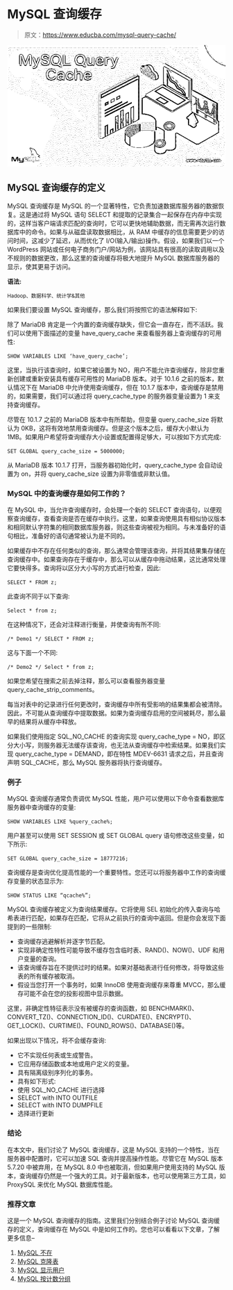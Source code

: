 # MySQL 查询缓存

> 原文：<https://www.educba.com/mysql-query-cache/>

![MySQL Query Cache](img/6b5034c656fcee68a39e564841d3a266.png)



## MySQL 查询缓存的定义

MySQL 查询缓存是 MySQL 的一个显著特性，它负责加速数据库服务器的数据恢复。这是通过将 MySQL 语句 SELECT 和提取的记录集合一起保存在内存中实现的，这样当客户端请求匹配的查询时，它可以更快地辅助数据，而无需再次运行数据库中的命令。如果与从磁盘读取数据相比，从 RAM 中缓存的信息需要更少的访问时间，这减少了延迟，从而优化了 I/O(输入/输出)操作。假设，如果我们以一个 WordPress 网站或任何电子商务门户/网站为例，该网站具有很高的读取调用以及不规则的数据更改，那么这里的查询缓存将极大地提升 MySQL 数据库服务器的显示，使其更易于访问。

**语法:**

<small>Hadoop、数据科学、统计学&其他</small>

如果我们要设置 MySQL 查询缓存，那么我们将按照它的语法解释如下:

除了 MariaDB 肯定是一个内置的查询缓存缺失，但它会一直存在，而不活跃。我们可以使用下面描述的变量 have_query_cache 来查看服务器上查询缓存的可用性:

`SHOW VARIABLES LIKE ‘have_query_cache’;`

这里，当执行该查询时，如果它被设置为 NO，用户不能允许查询缓存，除非您重新创建或重新安装具有缓存可用性的 MariaDB 版本。对于 10.1.6 之前的版本，默认情况下在 MariaDB 中允许使用查询缓存，但在 10.1.7 版本中，查询缓存是禁用的，如果需要，我们可以通过将 query_cache_type 的服务器变量设置为 1 来支持查询缓存。

尽管在 10.1.7 之前的 MariaDB 版本中有所帮助，但变量 query_cache_size 将默认为 0KB，这将有效地禁用查询缓存。但是这个版本之后，缓存大小默认为 1MB。如果用户希望将查询缓存大小设置或配置得足够大，可以按如下方式完成:

`SET GLOBAL query_cache_size = 5000000;`

从 MariaDB 版本 10.1.7 打开，当服务器初始化时，query_cache_type 会自动设置为 on，并将 query_cache_size 设置为非零值或非默认值。

### MySQL 中的查询缓存是如何工作的？

在 MySQL 中，当允许查询缓存时，会处理一个新的 SELECT 查询语句，以便观察查询缓存，查看查询是否在缓存中执行。这里，如果查询使用具有相似协议版本和相同默认字符集的相同数据库服务器，则这些查询被视为相同。与未准备好的语句相比，准备好的语句通常被认为是不同的。

如果缓存中不存在任何类似的查询，那么通常会管理该查询，并将其结果集存储在查询缓存中。如果查询存在于缓存中，那么可以从缓存中拖动结果，这比通常处理它要快得多。查询将以区分大小写的方式进行检查，因此:

`SELECT * FROM z;`

此查询不同于以下查询:

`Select * from z;`

在这种情况下，还会对注释进行衡量，并使查询有所不同:

`/* Demo1 */ SELECT * FROM z;`

这与下面一个不同:

`/* Demo2 */ Select * from z;`

如果您希望在搜索之前去掉注释，那么可以查看服务器变量 query_cache_strip_comments。

每当对表中的记录进行任何更改时，查询缓存中所有受影响的结果集都会被清除。因此，不可能从查询缓存中提取数据。如果为查询缓存启用的空间被耗尽，那么最早的结果将从缓存中释放。

如果我们使用指定 SQL_NO_CACHE 的查询实现 query_cache_type = NO，即区分大小写，则服务器无法缓存该查询，也无法从查询缓存中检索结果。如果我们实现 query_cache_type = DEMAND，即在特性 MDEV-6631 请求之后，并且查询声明 SQL_CACHE，那么 MySQL 服务器将执行查询缓存。

### 例子

MySQL 查询缓存通常负责调优 MySQL 性能，用户可以使用以下命令查看数据库服务器中查询缓存的变量:

`SHOW VARIABLES LIKE %query_cache%;`

用户甚至可以使用 SET SESSION 或 SET GLOBAL query 语句修改这些变量，如下所示:

`SET GLOBAL query_cache_size = 18777216;`

查询缓存是查询优化提高性能的一个重要特性。您还可以将服务器中工作的查询缓存变量的状态显示为:

`SHOW STATUS LIKE “qcache%”;`

MySQL 查询缓存被定义为查询结果缓存。它将使用 SEL 初始化的传入查询与哈希表进行匹配，如果存在匹配，它将从之前执行的查询中返回。但是你会发现下面提到的一些限制:

*   查询缓存逃避解析并逐字节匹配。
*   实现非确定性特性可能导致不缓存包含临时表、RAND()、NOW()、UDF 和用户变量的查询。
*   该查询缓存旨在不提供过时的结果。如果对基础表进行任何修改，将导致这些表的所有缓存被取消。
*   假设当您打开一个事务时，如果 InnoDB 使用查询缓存来尊重 MVCC，那么缓存可能不会在您的投影视图中显示数据。

这里，非确定性特征表示没有被缓存的查询函数，如 BENCHMARK()、CONVERT_TZ()、CONNECTION_ID()、CURDATE()、ENCRYPT()、GET_LOCK()、CURTIME()、FOUND_ROWS()、DATABASE()等。

如果出现以下情况，将不会缓存查询:

*   它不实现任何表或生成警告。
*   它应用存储函数或本地或用户定义的变量。
*   具有隔离级别序列化的事务。
*   具有如下形式:
*   使用 SQL_NO_CACHE 进行选择
*   SELECT with INTO OUTFILE
*   SELECT with INTO DUMPFILE
*   选择进行更新

### 结论

在本文中，我们讨论了 MySQL 查询缓存，这是 MySQL 支持的一个特性，当在服务器中配置时，它可以加速 SQL 查询并提高操作性能。尽管它在 MySQL 版本 5.7.20 中被弃用，在 MySQL 8.0 中也被取消，但如果用户使用支持的 MySQL 版本，查询缓存仍然是一个强大的工具。对于最新版本，也可以使用第三方工具，如 ProxySQL 来优化 MySQL 数据库性能。

### 推荐文章

这是一个 MySQL 查询缓存的指南。这里我们分别结合例子讨论 MySQL 查询缓存的定义，查询缓存在 MySQL 中是如何工作的。您也可以看看以下文章，了解更多信息–

1.  [MySQL 不在](https://www.educba.com/mysql-not-in/)
2.  [MySQL 克隆表](https://www.educba.com/mysql-clone-table/)
3.  [MySQL 显示用户](https://www.educba.com/mysql-show-users/)
4.  [MySQL 按计数分组](https://www.educba.com/mysql-group-by-count/)





